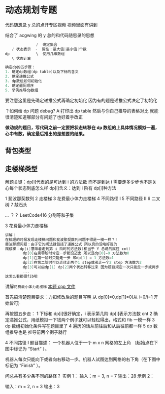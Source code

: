 # 动态规划专题

[代码随想录](https://programmercarl.com/%E5%8A%A8%E6%80%81%E8%A7%84%E5%88%92%E7%90%86%E8%AE%BA%E5%9F%BA%E7%A1%80.html#%E7%AE%97%E6%B3%95%E5%85%AC%E5%BC%80%E8%AF%BE)
y 总的点开专区视频 视频里面有讲到

结合了 acgwing 的 y 总的和代码随思录的思想

```cpp
              /  确定集合
   / 状态表示  -  属性：最大值|最小值|个数
dp            \  使用几维数组
   \ 状态计算

确定dp的五步骤：
1. 确定dp数组(dp table)以及下标的含义
2. 确定递推公式
3. dp数组如何初始化
4. 确定遍历顺序
5. 举例推导dp数组
```

要注意这里是先确定递推公式再确定初始化 因为有的题是递推公式决定了初始化

？如何给 dp 问题 debug?
A:打印出 dp table 然后与你自己推导的表格对比 就能很清楚知道哪部分有问题了也好着手改正

**做动规的题目，写代码之前一定要把状态转移在 dp 数组的上具体情况模拟一遍，心中有数，确定最后推出的是想要的结果。**

## 背包类型

## 走楼梯类型

解题关键：dp[i]代表的是可达到 i 的方法数 而不是到达 i 需要走多少步也不是关心每个状态到底怎么样
dp[i]含义：达到 i 阶有 dp[i]种方法

1 斐波那契数列
2 走楼梯
3 花费最小体力走楼梯
4 不同路径 Ⅰ
5 不同路径 Ⅱ
6 二叉树
7 敲石头

...
？？ LeetCode416 分割等和子集

3 花费最小体力走楼梯

```cpp
讲解：
在梳理的时候发现走楼梯问题和斐波那契数列问题不得是一模一样？！
斐波那契问题：由于它的闻法就包括了递推公式 所以真的没啥好说的
爬楼梯：dp[i]意味着走到第 i 阶时的方法数(相当于 Y 总说的属性 cnt)
        dp[0]在第零阶时肯定一步都没迈出 所以是dp[0]=0 方法数为0
        dp[1]在第一阶时只能走一步 即dp[1] = 1 方法数=1
        dp[2]在第二阶时可以连续走两个1 step或者走一个2 step 方法数为2
        dp[3]可以由dp[1] dp[2]两个状态转移过来 因为题目规定一次只能走一步或两步 dp[3]=dp[1]+dp[2]
        ...
这怎么看都很fib吧
```

讲解`花费最小体力走楼梯`
[本题 cpp 文件](./1_stepAtLeast.cpp)

首先搞清楚题目要求：力扣修改后的题目写明 从 dp[0]=0,dp[1]=0(从 i=0/i=1 开始皆可)

再按照五步走：
1 下标和 dp[i]很好确定，i 表示第几阶 dp[i]表示方法数 cnt
2 确定递推公式，用纸模拟一下钱两个例子就可以轻松得出，格式和 fib 一模一样
3 dp 数组初始化条件写在题目里了
4 遍历的话从前往后和从后往前都一样
5 dp 数组推导也是 推导前两个例子就行

4 不同路径 Ⅰ
题目描述：
一个机器人位于一个 m x n 网格的左上角 （起始点在下图中标记为 “Start” ）。

机器人每次只能向下或者向右移动一步。机器人试图达到网格的右下角（在下图中标记为 “Finish” ）。

问总共有多少条不同的路径？
实例 1：
输入：m = 3, n = 7
输出：28
示例 2：

输入：m = 2, n = 3
输出：3
